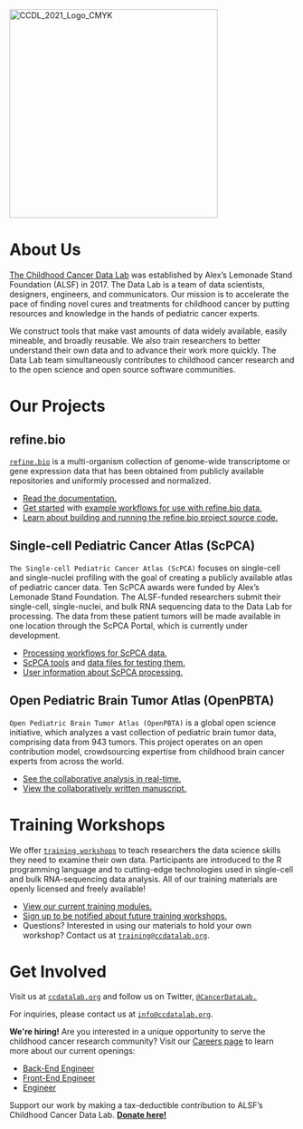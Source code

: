 <img width="368" alt="CCDL_2021_Logo_CMYK" src="https://user-images.githubusercontent.com/87316564/141848857-772821a0-63ca-4406-809f-60a00514ebca.png">


# About Us 

[The Childhood Cancer Data Lab](https://www.ccdatalab.org/) was established by Alex’s Lemonade Stand Foundation (ALSF) in 2017. 
The Data Lab is a team of data scientists, designers, engineers, and communicators. 
Our mission is to accelerate the pace of finding novel cures and treatments for childhood cancer by putting resources and knowledge in the hands of pediatric cancer experts. 

We construct tools that make vast amounts of data widely available, easily mineable, and broadly reusable. 
We also train researchers to better understand their own data and to advance their work more quickly. 
The Data Lab team simultaneously contributes to childhood cancer research and to the open science and open source software communities.

# Our Projects

## refine.bio 

[`refine.bio`](https://www.refine.bio/) is a multi-organism collection of genome-wide transcriptome or gene expression data that has been obtained from publicly available repositories and uniformly processed and normalized.
 
* [Read the documentation.](http://docs.refine.bio/en/latest/)
* [Get started](https://alexslemonade.github.io/refinebio-examples/01-getting-started/getting-started.html) with [example workflows for use with refine.bio data.](https://github.com/AlexsLemonade/refinebio-examples)
* [Learn about building and running the refine.bio project source code.](https://github.com/AlexsLemonade/refinebio)

## Single-cell Pediatric Cancer Atlas (ScPCA)

`The Single-cell Pediatric Cancer Atlas (ScPCA)` focuses on single-cell and single-nuclei profiling with the goal of creating a publicly available atlas of pediatric cancer data. 
Ten ScPCA awards were funded by Alex’s Lemonade Stand Foundation. 
The ALSF-funded researchers submit their single-cell, single-nuclei, and bulk RNA sequencing data to the Data Lab for processing. 
The data from these patient tumors will be made available in one location through the ScPCA Portal, which is currently under development. 

* [Processing workflows for ScPCA data.](https://github.com/AlexsLemonade/scpca-nf)
* [ScPCA tools](https://github.com/AlexsLemonade/scpcaTools) and [data files for testing them.](https://github.com/AlexsLemonade/scpcaData)
* [User information about ScPCA processing.](https://github.com/AlexsLemonade/scpca-docs)

## Open Pediatric Brain Tumor Atlas (OpenPBTA)

`Open Pediatric Brain Tumor Atlas (OpenPBTA)` is a global open science initiative, which analyzes a vast collection of pediatric brain tumor data, comprising data from 943 tumors. 
This project operates on an open contribution model, crowdsourcing expertise from childhood brain cancer experts from across the world. 

* [See the collaborative analysis in real-time.](https://github.com/AlexsLemonade/OpenPBTA-analysis)
* [View the collaboratively written manuscript.](https://github.com/AlexsLemonade/OpenPBTA-manuscript)

# Training Workshops

We offer [`training workshops`](http://ccdatalab.org/training) to teach researchers the data science skills they need to examine their own data. Participants are introduced to the R programming language and to cutting-edge technologies used in single-cell and bulk RNA-sequencing data analysis. All of our training materials are openly licensed and freely available!

* [View our current training modules.](https://github.com/AlexsLemonade/training-modules) 
* [Sign up to be notified about future training workshops.](https://share.hsforms.com/1y55bYTSKSVKVOejXnM9lIg336z0) 
* Questions? Interested in using our materials to hold your own workshop? Contact us at [`training@ccdatalab.org`](mailto:training@ccdatalab.org).

# Get Involved

Visit us at [`ccdatalab.org`](http://ccdatalab.org) and follow us on Twitter, [`@CancerDataLab.`](https://twitter.com/cancerdatalab)

For inquiries, please contact us at [`info@ccdatalab.org`](mailto:info@ccdatalab.org).

**We're hiring!** Are you interested in a unique opportunity to serve the childhood cancer research community? Visit our [Careers page](https://www.ccdatalab.org/careers) to learn more about our current openings:

* [Back-End Engineer](https://www.ccdatalab.org/backend-engineer)
* [Front-End Engineer](https://www.ccdatalab.org/frontend-engineer)
* [Engineer](https://www.ccdatalab.org/engineer)


Support our work by making a tax-deductible contribution to ALSF’s Childhood Cancer Data Lab. [**Donate here!**](http://ccdatalab.org/donate)

